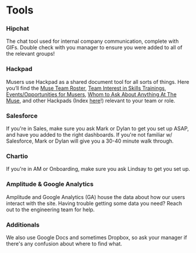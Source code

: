 # Tools


### Hipchat


The chat tool used for internal company communication, complete with GIFs. 
Double check with you manager to ensure you were added to all of the relevant groups!
 

### Hackpad

Musers use Hackpad as a shared document tool for all sorts of things. Here you’ll find the [Muse Team Roster](https://hackpad.com/ChnsCEgjJ1w), [Team Interest in Skills Trainings](https://hackpad.com/n9R21VAKrdF), [Events/Opportunities for Musers](https://hackpad.com/QRBmrFVo3jY), [Whom to Ask About Anything At The Muse](https://hackpad.com/IyRrMcKf5Z4), and other Hackpads (Index [here](https://hackpad.com/Hackpad-Index-zaVUi9AT5yD)!) relevant to your team or role.


### Salesforce

If you're in Sales, make sure you ask Mark or Dylan to get you set up ASAP, and have you added to the right dashboards. If you're not familiar w/ Salesforce, Mark or Dylan will give you a 30-40 minute walk through.


### Chartio

If you're in AM or Onboarding, make sure you ask Lindsay to get you set up.


### Amplitude & Google Analytics
Amplitude and Google Analytics (GA) house the data about how our users interact with the site.  Having trouble getting some data you need? Reach out to the engineering team for help.


### Additionals


We also use Google Docs and sometimes Dropbox, so ask your manager if there's any confusion about where to find what.
